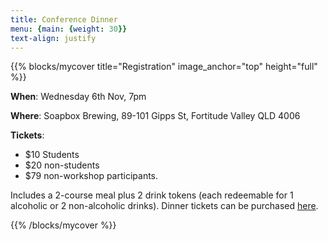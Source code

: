 ```yaml
---
title: Conference Dinner
menu: {main: {weight: 30}}
text-align: justify
---
```



{{% blocks/mycover title="Registration" image_anchor="top" height="full" %}}

**When**: Wednesday 6th Nov, 7pm

**Where**: Soapbox Brewing, 89-101 Gipps St, Fortitude Valley QLD 4006

**Tickets**: 
- $10 Students 
- $20 non-students
- $79 non-workshop participants. 

Includes a 2-course meal plus 2 drink tokens (each  redeemable for 1 alcoholic or 2 non-alcoholic drinks). Dinner tickets can be purchased [here](https://unisq.eventsair.com/stars-in-brisbane-and-10th-australian-exoplanet-workshop-joint-dinner/paymentportal/Site/Register).

{{% /blocks/mycover %}}

